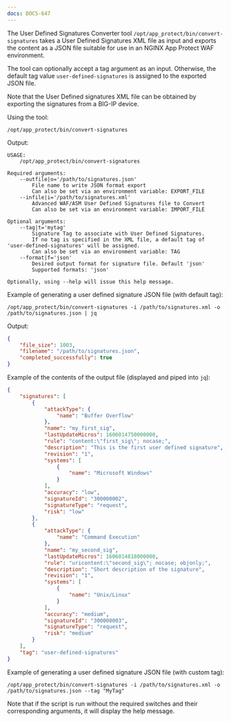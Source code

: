```yaml
---
docs: DOCS-647
---
```

The User Defined Signatures Converter tool `/opt/app_protect/bin/convert-signatures` takes a User Defined Signatures XML file as input and exports the content as a JSON file suitable for use in an NGINX App Protect WAF environment.

The tool can optionally accept a tag argument as an input. Otherwise, the default tag value `user-defined-signatures` is assigned to the exported JSON file.

Note that the User Defined signatures XML file can be obtained by exporting the signatures from a BIG-IP device.

Using the tool:
```shell
/opt/app_protect/bin/convert-signatures
```

Output:
```shell
USAGE:
    /opt/app_protect/bin/convert-signatures

Required arguments:
    --outfile|o='/path/to/signatures.json'
        File name to write JSON format export
        Can also be set via an environment variable: EXPORT_FILE
    --infile|i='/path/to/signatures.xml'
        Advanced WAF/ASM User Defined Signatures file to Convert
        Can also be set via an environment variable: IMPORT_FILE

Optional arguments:
    --tag|t='mytag'
        Signature Tag to associate with User Defined Signatures.
        If no tag is specified in the XML file, a default tag of 'user-defined-signatures' will be assigned.
        Can also be set via an environment variable: TAG
    --format|f='json'
        Desired output format for signature file. Default 'json'
        Supported formats: 'json'

Optionally, using --help will issue this help message.
```

Example of generating a user defined signature JSON file (with default tag):
```shell
/opt/app_protect/bin/convert-signatures -i /path/to/signatures.xml -o /path/to/signatures.json | jq
```

Output:
```json
{
    "file_size": 1003,
    "filename": "/path/to/signatures.json",
    "completed_successfully": true
}
```

Example of the contents of the output file (displayed and piped into `jq`):
```json
{
    "signatures": [
        {
            "attackType": {
                "name": "Buffer Overflow"
            },
            "name": "my_first_sig",
            "lastUpdateMicros": 1606014750000000,
            "rule": "content:\"first_sig\"; nocase;",
            "description": "This is the first user defined signature",
            "revision": "1",
            "systems": [
                {
                    "name": "Microsoft Windows"
                }
            ],
            "accuracy": "low",
            "signatureId": "300000002",
            "signatureType": "request",
            "risk": "low"
        },
        {
            "attackType": {
                "name": "Command Execution"
            },
            "name": "my_second_sig",
            "lastUpdateMicros": 1606014818000000,
            "rule": "uricontent:\"second_sig\"; nocase; objonly;",
            "description": "Short description of the signature",
            "revision": "1",
            "systems": [
                {
                    "name": "Unix/Linux"
                }
            ],
            "accuracy": "medium",
            "signatureId": "300000003",
            "signatureType": "request",
            "risk": "medium"
        }
    ],
    "tag": "user-defined-signatures"
}
```

Example of generating a user defined signature JSON file (with custom tag):
```shell
/opt/app_protect/bin/convert-signatures -i /path/to/signatures.xml -o /path/to/signatures.json --tag "MyTag"
```

Note that if the script is run without the required switches and their corresponding arguments, it will display the help message.